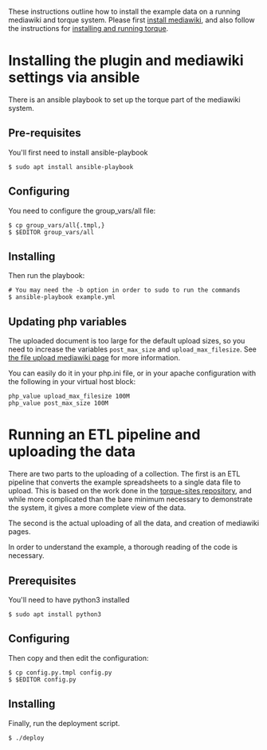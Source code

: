 These instructions outline how to install the example data on a running
mediawiki and torque system.  Please first
[install mediawiki](https://www.mediawiki.org/wiki/Manual:Installation_guide),
and also follow the instructions for
[installing and running torque](../torquedata/README.md#installation-and-startup).

# Installing the plugin and mediawiki settings via ansible

There is an ansible playbook to set up the torque part of the mediawiki system.

## Pre-requisites

You'll first need to install ansible-playbook

```shell
$ sudo apt install ansible-playbook
```

## Configuring

You need to configure the group\_vars/all file:

```shell
$ cp group_vars/all{.tmpl,}
$ $EDITOR group_vars/all
```

## Installing

Then run the playbook:

```shell
# You may need the -b option in order to sudo to run the commands
$ ansible-playbook example.yml
```

## Updating php variables

The uploaded document is too large for the default upload sizes, so you need
to increase the variables `post_max_size` and `upload_max_filesize`.  See
[the file upload mediawiki page](https://www.mediawiki.org/wiki/Manual:Configuring_file_uploads)
for more information.

You can easily do it in your php.ini file, or in your apache configuration
with the following in your virtual host block:

```
php_value upload_max_filesize 100M
php_value post_max_size 100M
```

# Running an ETL pipeline and uploading the data

There are two parts to the uploading of a collection.  The first is an
ETL pipeline that converts the example spreadsheets to a single data file
to upload.  This is based on the work done in the
[torque-sites repository](https://github.com/OpenTechStrategies/torque-sites),
and while more complicated than the bare minimum necessary to demonstrate the
system, it gives a more complete view of the data.

The second is the actual uploading of all the data, and creation of mediawiki
pages.

In order to understand the example, a thorough reading of the code is necessary.

## Prerequisites

You'll need to have python3 installed

```shell
$ sudo apt install python3
```

## Configuring

Then copy and then edit the configuration:

```shell
$ cp config.py.tmpl config.py
$ $EDITOR config.py
```

## Installing

Finally, run the deployment script.

```shell
$ ./deploy
```
